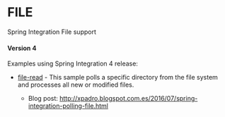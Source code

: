 # FILE
Spring Integration File support
#### Version 4
Examples using Spring Integration 4 release:

* [file-read] - This sample polls a specific directory from the file system and processes all new or modified files.
  * Blog post: http://xpadro.blogspot.com.es/2016/07/spring-integration-polling-file.html


   [file-read]: https://github.com/xpadro/spring-integration/tree/master/file/file-read-directory


